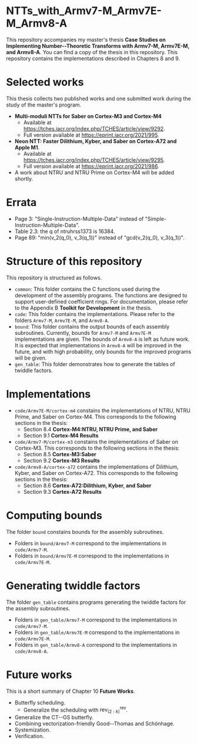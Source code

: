 
# NTTs_with_Armv7-M_Armv7E-M_Armv8-A
This repository accompanies my master's thesis **Case Studies on Implementing Number--Theoretic Transforms with Armv7-M, Armv7E-M, and Armv8-A**.
You can find a copy of the thesis in this repository.
This repository contains the implementations described in Chapters 8 and 9.


# Selected works
This thesis collects two published works and one submitted work during the study of the master's program.
- **Multi-moduli NTTs for Saber on Cortex-M3 and Cortex-M4**
    - Available at https://tches.iacr.org/index.php/TCHES/article/view/9292.
    - Full version available at https://eprint.iacr.org/2021/995.
- **Neon NTT: Faster Dilithium, Kyber, and Saber on Cortex-A72 and Apple M1**.
    - Available at https://tches.iacr.org/index.php/TCHES/article/view/9295.
    - Full version available at https://eprint.iacr.org/2021/986.
- A work about NTRU and NTRU Prime on Cortex-M4 will be added shortly.


# Errata
- Page 3: "Single-Instruction-Multiple-Data" instead of "Simple-Instruction-Multiple-Data".
- Table 2.3: the q of ntruhrss1373 is 16384.
- Page 89: "min(v_2(q_0), v_3(q_1))" instead of "gcd(v_2(q_0), v_3(q_1))".

# Structure of this repository
This repository is structured as follows.
- `common`:
    This folder contains the C functions used during the development of the assembly programs. The functions are designed to support user-defined coefficient rings. For documentation, please refer to the Appendix B **Toolkit for Development** in the thesis.
- `code`:
    This folder contains the implementations. Please refer to the folders `Armv7-M`, `Armv7E-M`, and `Armv8-A`.
- `bound`:
    This folder contains the output bounds of each assembly subroutines. Currently, bounds for `Armv7-M` and `Armv7E-M` implementations are given.
    The bounds of `Armv8-A` is left as future work. It is expected that implementations in `Armv8-A` will be improved in the future, and with high probability, only bounds for the improved programs will be given.
- `gen_table`:
    This folder demonstrates how to generate the tables of twiddle factors.


# Implementations
- `code/Armv7E-M/cortex-m4` constains the implementations of NTRU, NTRU Prime, and Saber on Cortex-M4. This corresponds to the following sections in the thesis:
    - Section 8.4 **Cortex-M4:NTRU, NTRU Prime, and Saber**
    - Section 9.1 **Cortex-M4 Results**
- `code/Armv7-M/cortex-m3` constains the implementations of Saber on Cortex-M3. This corresponds to the following sections in the thesis:
    - Section 8.5 **Cortex-M3:Saber**
    - Section 9.2 **Cortex-M3 Results**
- `code/Armv8-A/cortex-a72` contains the implementations of Dilithium, Kyber, and Saber on Cortex-A72. This corresponds to the following sections in the thesis:
    - Section 8.6 **Cortex-A72:Dilithium, Kyber, and Saber**
    - Section 9.3 **Cortex-A72 Results**


# Computing bounds
The folder `bound` constains bounds for the assembly subroutines.
- Folders in `bound/Armv7-M` correspond to the implementations in `code/Armv7-M`.
- Folders in `bound/Armv7E-M` correspond to the implementations in `code/Armv7E-M`.


# Generating twiddle factors
The folder `gen_table` contains programs generating the twiddle factors for the assembly subroutines.
- Folders in `gen_table/Armv7-M` correspond to the implementations in `code/Armv7-M`.
- Folders in `gen_table/Armv7E-M` correspond to the implementations in `code/Armv7E-M`.
- Folders in `gen_table/Armv8-A` correspond to the implementations in `code/Armv8-A`.



# Future works
This is a short summary of Chapter 10 **Future Works**.
- Butterfly scheduling.
    - Generalize the scheduling with $\mathrm{rev}_{(2:k)}^{\mathrm{rev}}$.
- Generalize the CT--GS butterfly.
- Combining vectorization-friendly Good--Thomas and Schönhage.
- Systemization.
- Verification.





















